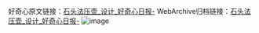 好奇心原文链接：[石头法压壶_设计_好奇心日报-](https://www.qdaily.com/articles/2197.html)
WebArchive归档链接：[石头法压壶_设计_好奇心日报-](http://web.archive.org/web/20190623150924/https://www.qdaily.com/articles/2197.html)
![image](http://ww3.sinaimg.cn/large/007d5XDpgy1g3vet4qur0j30u01rkdjd)